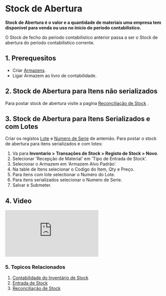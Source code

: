 <!-- add-breadcrumbs -->
# Stock de Abertura

**Stock de Abertura é o valor e a quantidade de materiais uma empresa tem disponivel para venda ou uso no inicio do periodo contabilistico.**

O Stock de fecho do periodo contabilistico anterior passa a ser o Stock de abertura do periodo contabilistico corrente.

## 1. Prerequesitos

* Criar [Armazens](/docs/user/manual/pt/inventario/armazem).
* Ligar Armazem ao livro de contabilidade.

## 2. Stock de Abertura para Itens não serializados

Para postar stock de abertura visite a pagina [Reconciliação de Stock](/docs/user/manual/pt/inventario/reconciliacao-de-stock) .


## 3. Stock de Abertura para Itens Serializados e com Lotes

Criar os registos [Lote](/docs/user/manual/pt/inventario/lote) e [Numero de Serie](/docs/user/manual/pt/inventario/numero-serie) de antemão. Para postar o stock de abertura para itens serializados e com lotes:

1. Va para  **Inventario > Transações de Stock > Registo de Stock > Novo**.
1. Selecionar 'Recepção de Material' em 'Tipo de Entrada de Stock'.
1. Selecionar o Armazem em 'Armazem Alvo Padrão'.
1. Na table de Itens selecionar o Codigo do Item, Qty e Preço.
1. Para itens com lote selectionar o Numero do Lote.
1. Para itens serializados selecionar o Numero de Serie.
1. Salvar e Submeter.

## 4. Video
<div>
    <div class="embed-container">
        <iframe src="https://www.youtube.com/embed/nlHX0ZZ84Lw?end=120" frameborder="0" allow="autoplay; encrypted-media" allowfullscreen>
        </iframe>
    </div>
</div>

### 5. Topicos Relacionados
1. [Contabilidade do Inventário de Stock](/docs/user/manual/pt/inventario/contabilidade-inventario-stock)
1. [Entrada de Stock](/docs/user/manual/pt/inventario/entrada-stock)
1. [Reconciliação de Stock](/docs/user/manual/pt/inventario/reconciliacao-de-stock)
